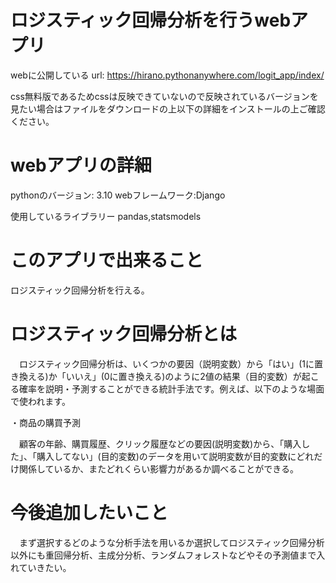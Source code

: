 # ロジスティック回帰分析を行うwebアプリ
webに公開している url: https://hirano.pythonanywhere.com/logit_app/index/

css無料版であるためcssは反映できていないので反映されているバージョンを見たい場合はファイルをダウンロードの上以下の詳細をインストールの上ご確認ください。

# webアプリの詳細
pythonのバージョン: 3.10
webフレームワーク:Django

使用しているライブラリー
pandas,statsmodels

# このアプリで出来ること
ロジスティック回帰分析を行える。

# ロジスティック回帰分析とは
　ロジスティック回帰分析は、いくつかの要因（説明変数）から「はい」(1に置き換える)か「いいえ」(0に置き換える)のように2値の結果（目的変数）が起こる確率を説明・予測することができる統計手法です。例えば、以下のような場面で使われます。

・商品の購買予測

　顧客の年齢、購買履歴、クリック履歴などの要因(説明変数)から、「購入した」、「購入してない」(目的変数)のデータを用いて説明変数が目的変数にどれだけ関係しているか、またどれくらい影響力があるか調べることができる。

# 今後追加したいこと

　まず選択するどのような分析手法を用いるか選択してロジスティック回帰分析以外にも重回帰分析、主成分分析、ランダムフォレストなどやその予測値まで入れていきたい。
